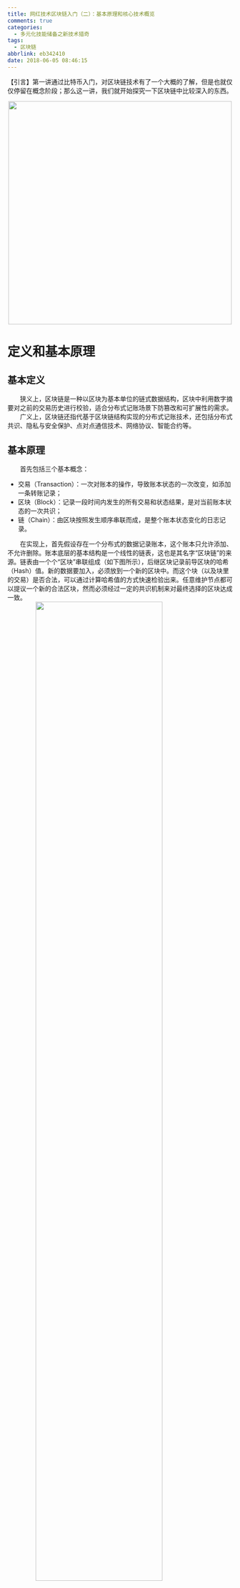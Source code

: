 ```yaml
---
title: 网红技术区块链入门（二）：基本原理和核心技术概览
comments: true
categories:
  - 多元化技能储备之新技术猎奇
tags:
  - 区块链
abbrlink: eb342410
date: 2018-06-05 08:46:15
---
```

【引言】第一讲通过比特币入门，对区块链技术有了一个大概的了解，但是也就仅仅停留在概念阶段；那么这一讲，我们就开始探究一下区块链中比较深入的东西。
<div align=center><img src="http://pm4hdun71.bkt.clouddn.com/img/2018/2018-06-04-05.jpg" width="500"/></div>
<!-- more -->

# 定义和基本原理

## 基本定义
&emsp;&emsp;狭义上，区块链是一种以区块为基本单位的链式数据结构，区块中利用数字摘要对之前的交易历史进行校验，适合分布式记账场景下防篡改和可扩展性的需求。
&emsp;&emsp;广义上，区块链还指代基于区块链结构实现的分布式记账技术，还包括分布式共识、隐私与安全保护、点对点通信技术、网络协议、智能合约等。

## 基本原理
&emsp;&emsp;首先包括三个基本概念：
+ 交易（Transaction）：一次对账本的操作，导致账本状态的一次改变，如添加一条转账记录；
+ 区块（Block）：记录一段时间内发生的所有交易和状态结果，是对当前账本状态的一次共识；
+ 链（Chain）：由区块按照发生顺序串联而成，是整个账本状态变化的日志记录。

&emsp;&emsp;在实现上，首先假设存在一个分布式的数据记录账本，这个账本只允许添加、不允许删除。账本底层的基本结构是一个线性的链表，这也是其名字“区块链”的来源。链表由一个个“区块”串联组成（如下图所示），后继区块记录前导区块的哈希（Hash）值。新的数据要加入，必须放到一个新的区块中。而这个块（以及块里的交易）是否合法，可以通过计算哈希值的方式快速检验出来。任意维护节点都可以提议一个新的合法区块，然而必须经过一定的共识机制来对最终选择的区块达成一致。
<img style="clear: both;display: block;margin:auto;" src="http://pm4hdun71.bkt.clouddn.com/img/2018/2018-06-05-04.jpg" width="75%">

# 区块链的分类
根据参与者的不同，可以分为公有（Public）链、联盟（Consortium）链和私有（Private）链。
+ 公有链，顾名思义，任何人都可以参与使用和维护，典型的如比特币区块链，信息是完全公开的。
+ 如果进一步引入许可机制，可以实现私有链和联盟链两种类型。
 + 私有链，由集中管理者进行管理限制，只有内部少数人可以使用，信息不公开。
 + 联盟链，介于公有链和私有链两者之间，由若干组织一起合作维护一条区块链，该区块链的使用必须是带有权限的限制访问，相关信息会得到保护，典型如供应链机构或银行联盟。
 
# 区块链认识误区
&emsp;&emsp; 区块链不等于比特币。虽说区块链的基本思想诞生于比特币的设计中，但发展到今日，比特币和区块链已经俨然成为了两个不太相关的技术。前者更侧重从数字货币角度发掘比特币的实验性意义；后者则从技术层面探讨和研究可能带来的商业系统价值，试图在更多的场景下释放智能合约和分布式账本带来的科技潜力。
&emsp;&emsp; 区块链不等于数据库。虽然区块链也可以用来存储数据，但它要解决的核心问题是多方的互信问题。单纯从存储数据角度，它的效率可能不高，笔者也不推荐把大量的原始数据放到区块链系统上。当然，现在已有的区块链系统中，数据库相关的技术十分关键，直接决定了区块链系统的吞吐性能。

# 区块链技术的6大核心算法

## 拜占庭协定
&emsp;&emsp;拜占庭的故事大概是这么说的：拜占庭帝国拥有巨大的财富，周围10个邻邦垂诞已久，但拜占庭高墙耸立，固若金汤，没有一个单独的邻邦能够成功入侵。任何单个邻邦入侵的都会失败，同时也有可能自身被其他9个邻邦入侵。拜占庭帝国防御能力如此之强，至少要有十个邻邦中的一半以上同时进攻，才有可能攻破。然而，如果其中的一个或者几个邻邦本身答应好一起进攻，但实际过程出现背叛，那么入侵者可能都会被歼灭。于是每一方都小心行事，不敢轻易相信邻国。这就是拜占庭将军问题。
&emsp;&emsp;在这个分布式网络里：每个将军都有一份实时与其他将军同步的消息账本。账本里有每个将军的签名都是可以验证身份的。如果有哪些消息不一致，可以知道消息不一致的是哪些将军。尽管有消息不一致的，只要超过半数同意进攻，少数服从多数，共识达成。
&emsp;&emsp;由此，在一个分布式的系统中，尽管有坏人，坏人可以做任意事情(不受protocol限制)，比如不响应、发送错误信息、对不同节点发送不同决定、不同错误节点联合起来干坏事等等。但是，只要大多数人是好人，就完全有可能去中心化地实现共识

## 非对称加密技术
&emsp;&emsp;在上述拜占庭协定中，如果10个将军中的几个同时发起消息，势必会造成系统的混乱，造成各说各的攻击时间方案，行动难以一致。谁都可以发起进攻的信息，但由谁来发出呢?其实这只要加入一个成本就可以了，即：一段时间内只有一个节点可以传播信息。当某个节点发出统一进攻的消息后，各个节点收到发起者的消息必须签名盖章，确认各自的身份。
&emsp;&emsp;在如今看来，非对称加密技术完全可以解决这个签名问题。非对称加密算法的加密和解密使用不同的两个密钥.这两个密钥就是我们经常听到的”公钥”和”私钥”。公钥和私钥一般成对出现, 如果消息使用公钥加密,那么需要该公钥对应的私钥才能解密; 同样，如果消息使用私钥加密,那么需要该私钥对应的公钥才能解密。

## 容错问题
&emsp;&emsp;我们假设在此网络中，消息可能会丢失、损坏、延迟、重复发送，并且接受的顺序与发送的顺序不一致。此外，节点的行为可以是任意的：可以随时加入、退出网络，可以丢弃消息、伪造消息、停止工作等，还可能发生各种人为或非人为的故障。我们的算法对由共识节点组成的共识系统，提供的容错能力，这种容错能力同时包含安全性和可用性，并适用于任何网络环境。

## Paxos 算法(一致性算法)
&emsp;&emsp;在分布式系统中，一致性(Consistency，早期也叫 Agreement)是指对于系统中的多个服务节点，给定一系列操作，在协议（往往通过某种共识算法）保障下，试图使得它们对处理结果达成某种程度的一致。如果分布式系统能实现“一致”，对外就可以呈现为一个功能正常的，且性能和稳定性都要好很
多的“虚处理节点”。
> 注意：一致性并不代表结果正确与否，而是系统对外呈现的状态一致与否，例如，所有节点都达成失败状态也是一种一致。

&emsp;&emsp;理想的分布式系统一致性应该满足以下几点：
+ 可终止性（Termination）：一致的结果在有限时间内能完成；在计算机系统中，这个不是问题，因为这是计算机系统可以被使用的前提
+ 共识性（Consensus）：不同节点最终完成决策的结果应该相同；核心在于需要把两件事情进行排序，而且这个顺序还得是大家都认可的。
+ 合法性（Validity）：决策的结果必须是其它进程提出的提案；也就是达成的结果必须是节点执行操作的结果（不能自以为）。

&emsp;&emsp;Paxos算法解决的问题是一个分布式系统如何就某个值(决议)达成一致。一个典型的场景是，在一个分布式数据库系统中，如果各节点的初始状态一致，每个节点都执行相同的操作序列，那么他们最后能得到一个一致的状态。为保证每个节点执行相同的命令序列，需要在每一条指令上执行一个“一致性算法”以保证每个节点看到的指令一致。一个通用的一致性算法可以应用在许多场景中，是分布式计算中的重要问题。 节点通信存在两种模型：共享内存和消息传递。Paxos算法就是一种基于消息传递模型的一致性算法。

## 共识机制
&emsp;&emsp;区块链共识算法主要是工作量证明和权益证明。拿比特币来说，其实从技术角度来看可以把PoW看做重复使用的Hashcash，生成工作量证明在概率上来说是一个随机的过程。开采新的机密货币，生成区块时，必须得到所有参与者的同意，那矿工必须得到区块中所有数据的PoW工作证明。与此同时矿工还要时时观察调整这项工作的难度，因为对网络要求是平均每10分钟生成一个区块。

## 分布式存储
&emsp;&emsp;分布式存储是一种数据存储技术，通过网络使用每台机器上的磁盘空间，并将这些分散的存储资源构成一个虚拟的存储设备，数据分散的存储在网络中的各个角落。所以，分布式存储技术并不是每台电脑都存放完整的数据，而是把数据切割后存放在不同的电脑里。就像存放100个鸡蛋，不是放在同一个篮子里，而是分开放在不同的地方，加起来的总和是100个。
